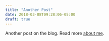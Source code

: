 ```yaml
---
title: "Another Post"
date: 2018-03-08T09:28:06-05:00
draft: true
---
```


Another post on the blog. Read more [about me](/about).